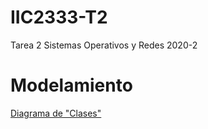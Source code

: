 # IIC2333-T2
Tarea 2 Sistemas Operativos y Redes 2020-2

# Modelamiento

[Diagrama de "Clases"](https://app.diagrams.net/#G1FhKWOSq-wxqs6LBbm-Chuq3nTcoSbDSd)
